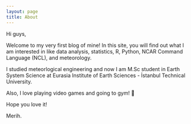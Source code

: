 ```yaml
---
layout: page
title: About
---
```


Hi guys,

Welcome to my very first blog of mine! In this site, you will find out what I am interested in like data analysis, statistics, R, Python, NCAR Command Language (NCL), and meteorology. 

I studied meteorlogical engineering and now I am M.Sc student in Earth System Science at Eurasia Institute of Earth Sciences - İstanbul Technical University.

Also, I love playing video games and going to gym! :muscle:

Hope you love it!


Merih. 


